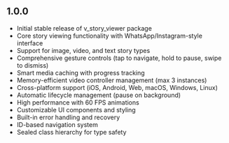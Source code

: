## 1.0.0

* Initial stable release of v_story_viewer package
* Core story viewing functionality with WhatsApp/Instagram-style interface
* Support for image, video, and text story types
* Comprehensive gesture controls (tap to navigate, hold to pause, swipe to dismiss)
* Smart media caching with progress tracking
* Memory-efficient video controller management (max 3 instances)
* Cross-platform support (iOS, Android, Web, macOS, Windows, Linux)
* Automatic lifecycle management (pause on background)
* High performance with 60 FPS animations
* Customizable UI components and styling
* Built-in error handling and recovery
* ID-based navigation system
* Sealed class hierarchy for type safety